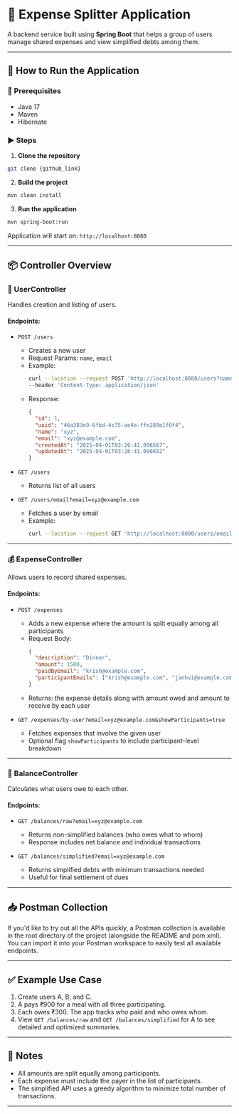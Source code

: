# 💸 Expense Splitter Application

A backend service built using **Spring Boot** that helps a group of users manage shared expenses and view simplified debts among them.

---

## 🚀 How to Run the Application

### 🧱 Prerequisites

- Java 17
- Maven
- Hibernate

### ▶️ Steps

1. **Clone the repository**

```bash
git clone {github_link}
```

2. **Build the project**

```bash
mvn clean install
```

3. **Run the application**

```bash
mvn spring-boot:run
```

Application will start on: `http://localhost:8080`

---

## 📦 Controller Overview

### 👤 UserController

Handles creation and listing of users.

#### Endpoints:

- `POST /users`

  - Creates a new user
  - Request Params: `name`, `email`
  - Example:
    ```bash
    curl --location --request POST 'http://localhost:8080/users?name=xyz&email=xyz@example.com' \
    --header 'Content-Type: application/json'
    ```
  - Response:
    ```json
    {
      "id": 1,
      "uuid": "46a383e9-6fbd-4c75-ae4a-ffe289e1f0f4",
      "name": "xyz",
      "email": "xyz@example.com",
      "createdAt": "2025-04-01T03:26:41.096567",
      "updatedAt": "2025-04-01T03:26:41.096652"
    }
    ```

- `GET /users`

  - Returns list of all users

- `GET /users/email?email=xyz@example.com`

  - Fetches a user by email
  - Example:
    ```bash
    curl --location --request GET 'http://localhost:8080/users/email?email=xyz@example.com'
    ```

---

### 💰 ExpenseController

Allows users to record shared expenses.

#### Endpoints:

- `POST /expenses`

  - Adds a new expense where the amount is split equally among all participants
  - Request Body:
    ```json
    {
      "description": "Dinner",
      "amount": 1500,
      "paidByEmail": "krish@example.com",
      "participantEmails": ["krish@example.com", "janhvi@example.com", "harsh@example.com"]
    }
    ```
  - Returns: the expense details along with amount owed and amount to receive by each user

- `GET /expenses/by-user?email=xyz@example.com&showParticipants=true`

  - Fetches expenses that involve the given user
  - Optional flag `showParticipants` to include participant-level breakdown

---

### 🧾 BalanceController

Calculates what users owe to each other.

#### Endpoints:

- `GET /balances/raw?email=xyz@example.com`

  - Returns non-simplified balances (who owes what to whom)
  - Response includes net balance and individual transactions

- `GET /balances/simplified?email=xyz@example.com`

  - Returns simplified debts with minimum transactions needed
  - Useful for final settlement of dues

---

## 📥 Postman Collection

If you'd like to try out all the APIs quickly, a Postman collection is available in the root directory of the project (alongside the README and pom.xml). You can import it into your Postman workspace to easily test all available endpoints.

---

## ✅ Example Use Case

1. Create users A, B, and C.
2. A pays ₹900 for a meal with all three participating.
3. Each owes ₹300. The app tracks who paid and who owes whom.
4. View `GET /balances/raw` and `GET /balances/simplified` for A to see detailed and optimized summaries.

---

## 📌 Notes

- All amounts are split equally among participants.
- Each expense must include the payer in the list of participants.
- The simplified API uses a greedy algorithm to minimize total number of transactions.

---

